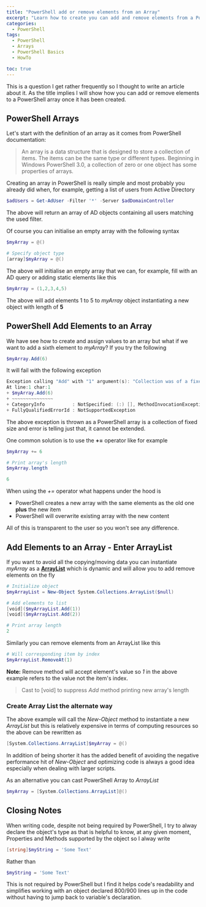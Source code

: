 ```yaml
---
title: "PowerShell add or remove elements from an Array"
excerpt: "Learn how to create you can add and remove elements from a PowerShell array through the use of list objects."
categories:
  - PowerShell
tags:
  - PowerShell
  - Arrays
  - PowerShell Basics
  - HowTo

toc: true
---
```


This is a question I get rather frequently so I thought to write an article about it. As the title implies I will show how you can add or remove elements to a PowerShell array once it has been created.

## PowerShell Arrays

Let's start with the definition of an array as it comes from PowerShell documentation:

> An array is a data structure that is designed to store a collection of items. The items can be the same type or different types.
> Beginning in Windows PowerShell 3.0, a collection of zero or one object has some properties of arrays.

Creating an array in PowerShell is really simple and most probably you already did when, for example, getting a list of users from Active Directory

```powershell
$adUsers = Get-AdUser -Filter '*' -Server $adDomainController
```

The above will return an array of AD objects containing all users matching the used filter.

Of course you can initialise an empty array with the following syntax

```powershell
$myArray = @()

# Specify object type
[array]$myArray = @()
```

The above will initialise an empty array that we can, for example, fill with an AD query or adding static elements like this

```powershell
$myArray = (1,2,3,4,5)
```

The above will add elements 1 to 5 to *myArray* object instantiating a new object with length of **5**

## PowerShell Add Elements to an Array

We have see how to create and assign values to an array but what if we want to add a sixth element to *myArray*? If you try the following

```powershell
$myArray.Add(6)
```

It will fail with the following exception

```powershell
Exception calling "Add" with "1" argument(s): "Collection was of a fixed size."
At line:1 char:1
+ $myArray.Add(6)
+ ~~~~~~~~~~~~~~~
+ CategoryInfo          : NotSpecified: (:) [], MethodInvocationException
+ FullyQualifiedErrorId : NotSupportedException
```

The above exception is thrown as a PowerShell array is a collection of fixed size and error is telling just that, it cannot be extended.

One common solution is to use the **+=** operator like for example

```powershell
$myArray += 6

# Print array's length
$myArray.length

6
```

When using the *+=* operator what happens under the hood is

- PowerShell creates a new array with the same elements as the old one **plus** the new item
- PowerShell will overwrite existing array with the new content

All of this is transparent to the user so you won't see any difference. 

## Add Elements to an Array - Enter ArrayList

If you want to avoid all the copying/moving data you can instantiate *myArray* as a **[ArrayList](https://docs.microsoft.com/en-us/dotnet/api/system.collections.arraylist?view=netframework-4.7.2)** which is dynamic and will allow you to add remove elements on the fly

```powershell
# Initialize object
$myArrayList = New-Object System.Collections.ArrayList($null)

# Add elements to list
[void]($myArrayList.Add(1))
[void]($myArrayList.Add(2))

# Print array length
2
```

Similarly you can remove elements from an ArrayList like this

```powershell
# Will corresponding item by index
$myArrayList.RemoveAt(1)
```

**Note:** Remove method will accept element's value so *1* in the above example refers to the value not the item's index.

>Cast to [void] to suppress *Add* method printing new array's length

### Create Array List the alternate way

The above example will call the *New-Object* method to instantiate a new *ArrayList* but this is relatively expensive in terms of computing resources so the above can be rewritten as

```powershell
[System.Collections.ArrayList]$myArray = @()
```

In addition of being shorter it has the added benefit of avoiding the negative performance hit of *New-Object* and optimizing code is always a good idea especially when dealing with larger scripts.

As an alternative you can cast PowerShell Array to *ArrayList*

```powershell
$myArray = [System.Collections.ArrayList]@()
```

## Closing Notes

When writing code, despite not being required by PowerShell, I try to alway declare the object's type as that is helpful to know, at any given moment, Properties and Methods supported by the object so I alway write

```powershell
[string]$myString = 'Some Text'
```

Rather than 

```powershell
$myString = 'Some Text'
```

This is not required by PowerShell but I find it helps code's readability and simplifies working with an object declared 800/900 lines up in the code without having to jump back to variable's declaration.
